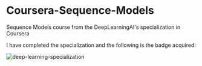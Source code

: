 # Coursera-Sequence-Models
Sequence Models course from the DeepLearningAI's specialization in Coursera

I have completed the specialization and the following is the badge acquired:

![deep-learning-specialization](https://github.com/VIROOPAKSHC/Coursera-Sequence-Models/assets/69083163/9a122ce8-cff1-47e2-887e-c9498b0162c0)
